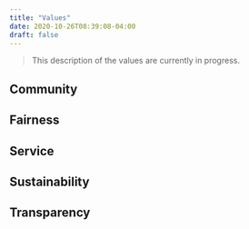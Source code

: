 ```yaml
---
title: "Values"
date: 2020-10-26T08:39:08-04:00
draft: false
---
```


> This description of the values are currently in progress.

## Community

## Fairness

## Service

## Sustainability

## Transparency
